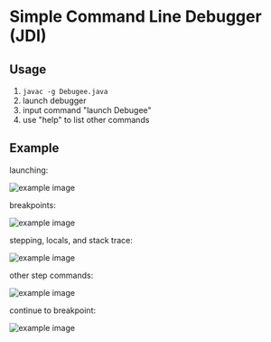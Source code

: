 # Simple Command Line Debugger (JDI)

## Usage

1.  `javac -g Debugee.java`
2. launch debugger
3. input command "launch Debugee"
4. use "help" to list other commands

## Example

launching:

![example image](./docs/1.png)

breakpoints:

![example image](./docs/2.png)

stepping, locals, and stack trace:

![example image](./docs/3.png)

other step commands:

![example image](./docs/4.png)

continue to breakpoint:

![example image](./docs/5.png)
